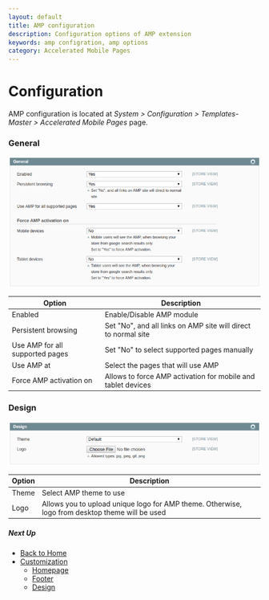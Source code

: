 ```yaml
---
layout: default
title: AMP configuration
description: Configuration options of AMP extension
keywords: amp configration, amp options
category: Accelerated Mobile Pages
---
```


# Configuration

AMP configuration is located at
_System > Configuration > Templates-Master > Accelerated Mobile Pages_ page.

### General

![General section](/images/m1/amp/configuration/section-general.png)

Option | Description
-------|------------
Enabled | Enable/Disable AMP module
Persistent browsing | Set "No", and all links on AMP site will direct to normal site
Use AMP for all supported pages | Set "No" to select supported pages manually
Use AMP at | Select the pages that will use AMP
Force AMP activation on | Allows to force AMP activation for mobile and tablet devices

### Design

![General section](/images/m1/amp/configuration/section-design.png)

Option | Description
-------|------------
Theme | Select AMP theme to use
Logo | Allows you to upload unique logo for AMP theme. Otherwise, logo from desktop theme will be used

##### Next Up

 -  [Back to Home](/m1/extensions/amp/)
 -  [Customization](../customization/)
    -  [Homepage](../customization/homepage/)
    -  [Footer](../customization/footer/)
    -  [Design](../customization/design/)
